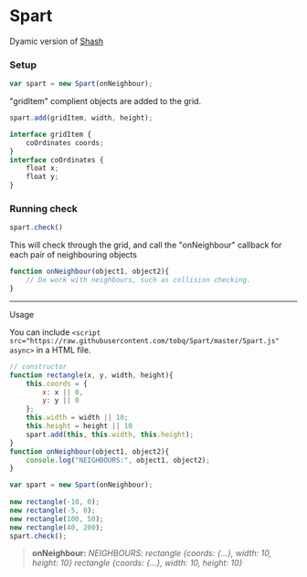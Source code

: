 # Spart

Dyamic version of [Shash](https://github.com/tobq/Shash)

### Setup
```javascript
var spart = new Spart(onNeighbour);
```
"gridItem" complient objects are added to the grid.

```javascript
spart.add(gridItem, width, height);

interface gridItem {
    coOrdinates coords;
}
interface coOrdinates {
    float x;
    float y;
}
```
### Running check

```javascript
spart.check()
``` 
This will check through the grid, and call the "onNeighbour" callback for each pair of neighbouring objects

```javascript
function onNeighbour(object1, object2){
    // Do work with neighbours, such as collision checking.
}
```
-----

Usage

You can include `<script src="https://raw.githubusercontent.com/tobq/Spart/master/Spart.js" async>` in a HTML file.

```javascript
// constructor
function rectangle(x, y, width, height){
    this.coords = {
        x: x || 0,
        y: y || 0
    };
    this.width = width || 10;
    this.height = height || 10
    spart.add(this, this.width, this.height);
}
function onNeighbour(object1, object2){
    console.log("NEIGHBOURS:", object1, object2);
}

var spart = new Spart(onNeighbour);
    
new rectangle(-10, 0);
new rectangle(-5, 0);
new rectangle(100, 50);
new rectangle(40, 200);
spart.check();
```
> **onNeighbour:** *NEIGHBOURS: rectangle {coords: {…}, width: 10, height: 10} rectangle {coords: {…}, width: 10, height: 10}*
